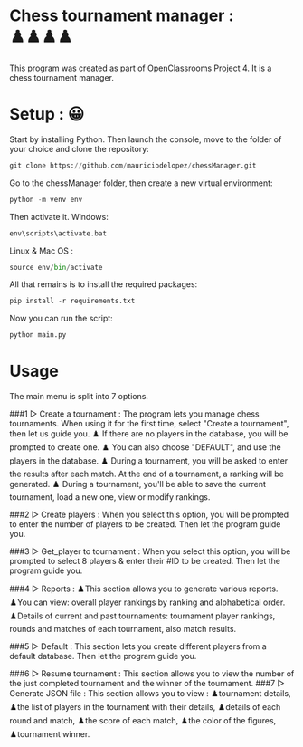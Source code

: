 # Chess tournament manager : ♟️♟️♟️♟️
This program was created as part of OpenClassrooms Project 4. It is a chess tournament manager.

# Setup : 😀
Start by installing Python. Then launch the console, move to the folder of your choice and clone the repository:

```python
git clone https://github.com/mauriciodelopez/chessManager.git
```

Go to the chessManager folder, then create a new virtual environment:

```python
python -m venv env
```

Then activate it. Windows:

```python
env\scripts\activate.bat
```

Linux & Mac OS :

```python
source env/bin/activate
```

All that remains is to install the required packages:

```python
pip install -r requirements.txt
```

Now you can run the script:

```python
python main.py
```

# Usage
The main menu is split into 7 options.

###1 ▻ Create a tournament :
The program lets you manage chess tournaments. When using it for the first time, select "Create a tournament", then let us guide you.
♟️ If there are no players in the database, you will be prompted to create one.
♟️ You can also choose "DEFAULT", and use the players in the database. 
♟️ During a tournament, you will be asked to enter the results after each match. At the end of a tournament, a ranking will be generated.
♟️ During a tournament, you'll be able to save the current tournament, load a new one, view or modify rankings.

###2 ▻ Create players :
When you select this option, you will be prompted to enter the number of players to be created.
Then let the program guide you.

###3 ▻ Get_player to tournament :
When you select this option, you will be prompted to select 8 players & enter their #ID to be created.
Then let the program guide you.

###4 ▻ Reports :
♟️This section allows you to generate various reports.
♟️You can view: overall player rankings by ranking and alphabetical order.
♟️Details of current and past tournaments: tournament player rankings, rounds and matches of each tournament, also match results.

###5 ▻ Default :
This section lets you create different players from a default database.
Then let the program guide you.

###6 ▻ Resume tournament :
This section allows you to view the number of the just completed tournament and the winner of the tournament. 
###7 ▻ Generate JSON file :
This section allows you to view : 
♟️tournament details, 
♟️the list of players in the tournament with their details, 
♟️details of each round and match, 
♟️the score of each match, 
♟️the color of the figures, 
♟️tournament winner.




